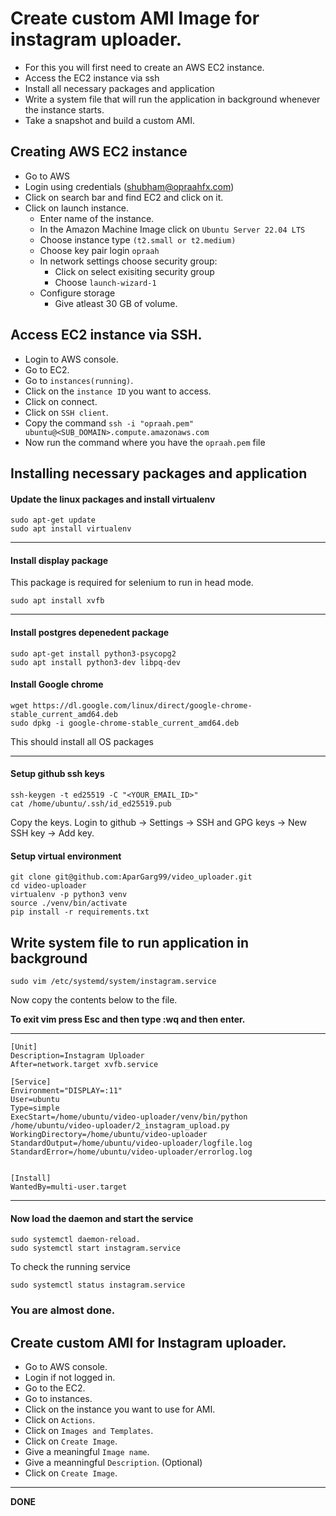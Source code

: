 # Create custom AMI Image for instagram uploader.

- For this you will first need to create an AWS EC2 instance.
- Access the EC2 instance via ssh
- Install all necessary packages and application
- Write a system file that will run the application in background whenever the instance starts.
- Take a snapshot and build a custom AMI.


## Creating AWS EC2 instance
- Go to AWS
- Login using credentials (shubham@opraahfx.com)
- Click on search bar and find EC2 and click on it.
- Click on launch instance.
    - Enter name of the instance.
    - In the Amazon Machine Image click on `Ubuntu Server 22.04 LTS`
    - Choose instance type `(t2.small or t2.medium)`
    - Choose key pair login `opraah`
    - In network settings choose security group:
        - Click on select exisiting security group
        - Choose `launch-wizard-1`
    - Configure storage
        - Give atleast 30 GB of volume.

## Access EC2 instance via SSH.

- Login to AWS console.
- Go to EC2.
- Go to `instances(running)`.
- Click on the `instance ID` you want to access.
- Click on connect.
- Click on `SSH client`.
- Copy the command `ssh -i "opraah.pem" ubuntu@<SUB_DOMAIN>.compute.amazonaws.com`
- Now run the command where you have the `opraah.pem` file 


## Installing necessary packages and application

#### Update the linux packages and install virtualenv
```
sudo apt-get update
sudo apt install virtualenv
```
---

#### Install display package

This package is required for selenium to run in head mode.

```
sudo apt install xvfb
```

---

#### Install postgres depenedent package
```
sudo apt-get install python3-psycopg2
sudo apt install python3-dev libpq-dev
```

#### Install Google chrome
```
wget https://dl.google.com/linux/direct/google-chrome-stable_current_amd64.deb
sudo dpkg -i google-chrome-stable_current_amd64.deb
```

This should install all OS packages

---

#### Setup github ssh keys
```
ssh-keygen -t ed25519 -C "<YOUR_EMAIL_ID>"
cat /home/ubuntu/.ssh/id_ed25519.pub
```
Copy the keys. Login to github -> Settings -> SSH and GPG keys -> New SSH key -> Add key.

#### Setup virtual environment
```
git clone git@github.com:AparGarg99/video_uploader.git
cd video-uploader
virtualenv -p python3 venv 
source ./venv/bin/activate
pip install -r requirements.txt
```

## Write system file to run application in background
```
sudo vim /etc/systemd/system/instagram.service
```

Now copy the contents below to the file.

**To exit vim press Esc and then type :wq and then enter.**

---
```
[Unit]
Description=Instagram Uploader
After=network.target xvfb.service

[Service]
Environment="DISPLAY=:11"
User=ubuntu
Type=simple
ExecStart=/home/ubuntu/video-uploader/venv/bin/python /home/ubuntu/video-uploader/2_instagram_upload.py
WorkingDirectory=/home/ubuntu/video-uploader
StandardOutput=/home/ubuntu/video-uploader/logfile.log
StandardError=/home/ubuntu/video-uploader/errorlog.log


[Install]
WantedBy=multi-user.target
```
---

#### Now load the daemon and start the service
```
sudo systemctl daemon-reload.
sudo systemctl start instagram.service
```

To check the running service
```
sudo systemctl status instagram.service
```

### You are almost done.

## Create custom AMI for Instagram uploader.

- Go to AWS console.
- Login if not logged in.
- Go to the EC2.
- Go to instances.
- Click on the instance you want to use for AMI.
- Click on `Actions`.
- Click on `Images and Templates`.
- Click on `Create Image`.
- Give a meaningful `Image name`.
- Give a meanningful `Description`. (Optional)
- Click on `Create Image`.
---

**DONE**
